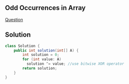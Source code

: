## Odd Occurrences in Array
[Question](https://codility.com/programmers/lessons/2-arrays/odd_occurrences_in_array/)




## Solution

```java
class Solution {
    public int solution(int[] A) {
        int solution = 0;
        for (int value: A)
          solution ^= value; //use bitwise XOR operator
        return solution;
    }
}
```
